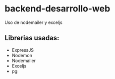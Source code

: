 # backend-desarrollo-web
Uso de nodemailer y exceljs

## Librerias usadas:

- ExpressJS
- Nodemon
- Nodemailer
- Exceljs
- pg

